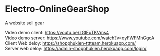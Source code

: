 # Electro-OnlineGearShop
A website sell gear

Video demo client: https://youtu.be/zGIEuTKVms4                                                                             
Video demo server: https://www.youtube.com/watch?v=qyFWFMhGgcA                                                              
Client Web deloy: https://shopphukien-tttteam.herokuapp.com/                                                                         
Server web deloy: https://admin-shopphukien.herokuapp.com/login/

